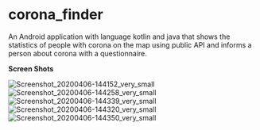 # corona_finder

An Android application with language kotlin and java that shows the statistics of people with corona on the map using public API and informs a person about corona with a questionnaire.

**Screen Shots**

![Screenshot_20200406-144152_very_small](https://user-images.githubusercontent.com/23101798/78767305-ab5d4980-799f-11ea-88bf-2a398d290436.jpg)
![Screenshot_20200406-144258_very_small](https://user-images.githubusercontent.com/23101798/78767320-b1ebc100-799f-11ea-8ad7-d5e8f57650b6.jpg)
![Screenshot_20200406-144339_very_small](https://user-images.githubusercontent.com/23101798/78767344-b87a3880-799f-11ea-8c37-b37db70d3141.jpg)
![Screenshot_20200406-144320_very_small](https://user-images.githubusercontent.com/23101798/78767360-be701980-799f-11ea-9eed-672341a53f74.jpg)
![Screenshot_20200406-144350_very_small](https://user-images.githubusercontent.com/23101798/78767374-c29c3700-799f-11ea-8195-2ec9def3e9d0.jpg)


